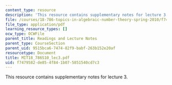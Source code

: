 ```yaml
---
content_type: resource
description: 'This resource contains supplementary notes for lecture 3. '
file: /courses/18-786-topics-in-algebraic-number-theory-spring-2010/f7479582de854f841b075851540cd7c3_MIT18_786S10_lec3.pdf
file_type: application/pdf
learning_resource_types: []
ocw_type: OCWFile
parent_title: Readings and Lecture Notes
parent_type: CourseSection
parent_uid: 9515bca6-7474-82f9-babf-263b152e20af
resourcetype: Document
title: MIT18_786S10_lec3.pdf
uid: f7479582-de85-4f84-1b07-5851540cd7c3
---
```

This resource contains supplementary notes for lecture 3. 

